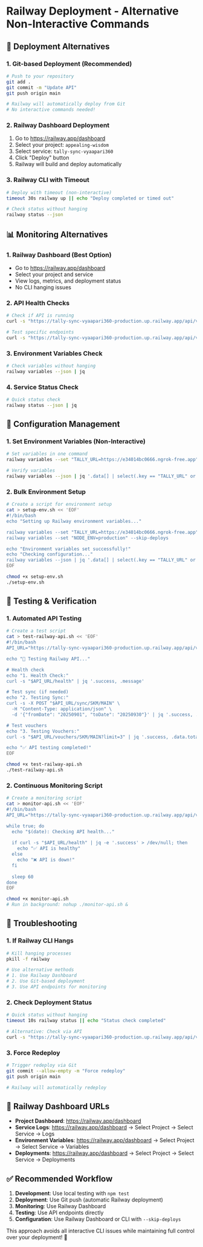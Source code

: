 # Railway Deployment - Alternative Non-Interactive Commands

## 🚀 Deployment Alternatives

### 1. **Git-based Deployment (Recommended)**
```bash
# Push to your repository
git add .
git commit -m "Update API"
git push origin main

# Railway will automatically deploy from Git
# No interactive commands needed!
```

### 2. **Railway Dashboard Deployment**
1. Go to https://railway.app/dashboard
2. Select your project: `appealing-wisdom`
3. Select service: `tally-sync-vyaapari360`
4. Click "Deploy" button
5. Railway will build and deploy automatically

### 3. **Railway CLI with Timeout**
```bash
# Deploy with timeout (non-interactive)
timeout 30s railway up || echo "Deploy completed or timed out"

# Check status without hanging
railway status --json
```

## 📊 Monitoring Alternatives

### 1. **Railway Dashboard (Best Option)**
- Go to https://railway.app/dashboard
- Select your project and service
- View logs, metrics, and deployment status
- No CLI hanging issues

### 2. **API Health Checks**
```bash
# Check if API is running
curl -s "https://tally-sync-vyaapari360-production.up.railway.app/api/v1/health" | jq

# Test specific endpoints
curl -s "https://tally-sync-vyaapari360-production.up.railway.app/api/v1/vouchers/SKM/MAIN" | jq
```

### 3. **Environment Variables Check**
```bash
# Check variables without hanging
railway variables --json | jq
```

### 4. **Service Status Check**
```bash
# Quick status check
railway status --json | jq
```

## 🔧 Configuration Management

### 1. **Set Environment Variables (Non-Interactive)**
```bash
# Set variables in one command
railway variables --set "TALLY_URL=https://e34014bc0666.ngrok-free.app" --set "NODE_ENV=production" --skip-deploys

# Verify variables
railway variables --json | jq '.data[] | select(.key == "TALLY_URL" or .key == "NODE_ENV")'
```

### 2. **Bulk Environment Setup**
```bash
# Create a script for environment setup
cat > setup-env.sh << 'EOF'
#!/bin/bash
echo "Setting up Railway environment variables..."

railway variables --set "TALLY_URL=https://e34014bc0666.ngrok-free.app" --skip-deploys
railway variables --set "NODE_ENV=production" --skip-deploys

echo "Environment variables set successfully!"
echo "Checking configuration..."
railway variables --json | jq '.data[] | select(.key == "TALLY_URL" or .key == "NODE_ENV")'
EOF

chmod +x setup-env.sh
./setup-env.sh
```

## 🧪 Testing & Verification

### 1. **Automated API Testing**
```bash
# Create a test script
cat > test-railway-api.sh << 'EOF'
#!/bin/bash
API_URL="https://tally-sync-vyaapari360-production.up.railway.app/api/v1"

echo "🧪 Testing Railway API..."

# Health check
echo "1. Health Check:"
curl -s "$API_URL/health" | jq '.success, .message'

# Test sync (if needed)
echo "2. Testing Sync:"
curl -s -X POST "$API_URL/sync/SKM/MAIN" \
  -H "Content-Type: application/json" \
  -d '{"fromDate": "20250901", "toDate": "20250930"}' | jq '.success, .message'

# Test vouchers
echo "3. Testing Vouchers:"
curl -s "$API_URL/vouchers/SKM/MAIN?limit=3" | jq '.success, .data.total'

echo "✅ API testing completed!"
EOF

chmod +x test-railway-api.sh
./test-railway-api.sh
```

### 2. **Continuous Monitoring Script**
```bash
# Create a monitoring script
cat > monitor-api.sh << 'EOF'
#!/bin/bash
API_URL="https://tally-sync-vyaapari360-production.up.railway.app/api/v1"

while true; do
  echo "$(date): Checking API health..."
  
  if curl -s "$API_URL/health" | jq -e '.success' > /dev/null; then
    echo "✅ API is healthy"
  else
    echo "❌ API is down!"
  fi
  
  sleep 60
done
EOF

chmod +x monitor-api.sh
# Run in background: nohup ./monitor-api.sh &
```

## 🚨 Troubleshooting

### 1. **If Railway CLI Hangs**
```bash
# Kill hanging processes
pkill -f railway

# Use alternative methods
# 1. Use Railway Dashboard
# 2. Use Git-based deployment
# 3. Use API endpoints for monitoring
```

### 2. **Check Deployment Status**
```bash
# Quick status without hanging
timeout 10s railway status || echo "Status check completed"

# Alternative: Check via API
curl -s "https://tally-sync-vyaapari360-production.up.railway.app/api/v1/health" | jq '.timestamp'
```

### 3. **Force Redeploy**
```bash
# Trigger redeploy via Git
git commit --allow-empty -m "Force redeploy"
git push origin main

# Railway will automatically redeploy
```

## 📱 Railway Dashboard URLs

- **Project Dashboard**: https://railway.app/dashboard
- **Service Logs**: https://railway.app/dashboard → Select Project → Select Service → Logs
- **Environment Variables**: https://railway.app/dashboard → Select Project → Select Service → Variables
- **Deployments**: https://railway.app/dashboard → Select Project → Select Service → Deployments

## ✅ Recommended Workflow

1. **Development**: Use local testing with `npm test`
2. **Deployment**: Use Git push (automatic Railway deployment)
3. **Monitoring**: Use Railway Dashboard
4. **Testing**: Use API endpoints directly
5. **Configuration**: Use Railway Dashboard or CLI with `--skip-deploys`

This approach avoids all interactive CLI issues while maintaining full control over your deployment! 🚀


